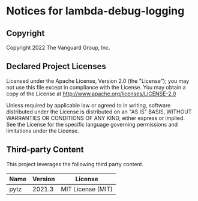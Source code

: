 # Notices for lambda-debug-logging

## Copyright

Copyright 2022 The Vanguard Group, Inc.

## Declared Project Licenses

Licensed under the Apache License, Version 2.0 (the "License"); you may not use this file except in compliance with the License. You may obtain a copy of the License at http://www.apache.org/licenses/LICENSE-2.0

Unless required by applicable law or agreed to in writing, software distributed under the License is distributed on an "AS IS" BASIS, WITHOUT WARRANTIES OR CONDITIONS OF ANY KIND, either express or implied. See the License for the specific language governing permissions and limitations under the License.

## Third-party Content

This project leverages the following third party content.

| Name | Version | License           |
|------|---------|-------------------|
| pytz | 2021.3  | MIT License (MIT) |
